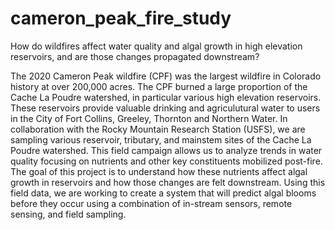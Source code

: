 # cameron_peak_fire_study
How do wildfires affect water quality and algal growth in high elevation reservoirs, and are those changes propagated downstream?


The 2020 Cameron Peak wildfire (CPF) was the largest wildfire in Colorado history at over 200,000 acres. The CPF burned a large proportion of the Cache La Poudre watershed, in particular various high elevation reservoirs. These reservoirs provide valuable drinking and agriculutural water to users in the City of Fort Collins, Greeley, Thornton and Northern Water. In collaboration with the Rocky Mountain Research Station (USFS), we are sampling various reservoir, tributary, and mainstem sites  of the Cache La Poudre watershed. This field campaign allows us to analyze trends in water quality focusing on nutrients and other key constituents mobilized post-fire. The goal of this project is to understand how these nutrients affect algal growth in reservoirs and how those changes are felt downstream. Using this field data, we are working to create a system that will predict algal blooms before they occur using a combination of in-stream sensors, remote sensing, and field sampling.
